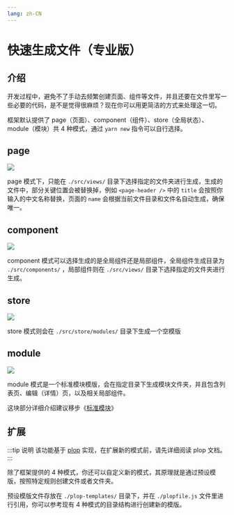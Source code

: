 ```yaml
---
lang: zh-CN
---
```


# 快速生成文件（专业版）

## 介绍

开发过程中，避免不了手动去频繁创建页面、组件等文件，并且还要在文件里写一些必要的代码，是不是觉得很麻烦？现在你可以用更简洁的方式来处理这一切。

框架默认提供了 page（页面）、component（组件）、store（全局状态）、module（模块）共 4 种模式，通过 `yarn new` 指令可以自行选择。

## page

![](/fantastic-admin/plop-page.gif)

page 模式下，只能在 `./src/views/` 目录下选择指定的文件夹进行生成，生成的文件中，部分关键位置会被替换掉，例如 `<page-header />` 中的 `title` 会按照你输入的中文名称替换，页面的 `name` 会根据当前文件目录和文件名自动生成，确保唯一。

## component

![](/fantastic-admin/plop-component.gif)

component 模式可以选择生成的是全局组件还是局部组件，全局组件生成目录为 `./src/components/` ，局部组件则在 `./src/views/` 目录下选择指定的文件夹进行生成。

## store

![](/fantastic-admin/plop-store.gif)

store 模式则会在 `./src/store/modules/` 目录下生成一个空模版

## module

![](/fantastic-admin/plop-module.gif)

module 模式是一个标准模块模版，会在指定目录下生成模块文件夹，并且包含列表页、编辑（详情）页，以及相关局部组件。

这块部分详细介绍建议移步《[标准模块](./module)》

## 扩展

:::tip 说明
该功能基于 [plop](https://www.npmjs.com/package/plop) 实现，在扩展新的模式前，请先详细阅读 plop 文档。
:::

除了框架提供的 4 种模式，你还可以自定义新的模式，其原理就是通过预设模版，按照特定规则创建文件或者文件夹。

预设模版文件存放在 `./plop-templates/` 目录下，并在 `./plopfile.js` 文件里进行引用，你可以参考现有 4 种模式的目录结构进行创建新的模版。